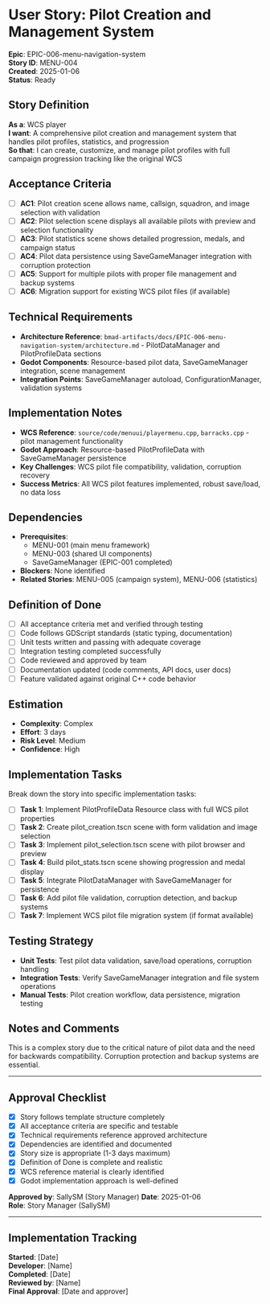 # User Story: Pilot Creation and Management System

**Epic**: EPIC-006-menu-navigation-system  
**Story ID**: MENU-004  
**Created**: 2025-01-06  
**Status**: Ready

## Story Definition
**As a**: WCS player  
**I want**: A comprehensive pilot creation and management system that handles pilot profiles, statistics, and progression  
**So that**: I can create, customize, and manage pilot profiles with full campaign progression tracking like the original WCS

## Acceptance Criteria
- [ ] **AC1**: Pilot creation scene allows name, callsign, squadron, and image selection with validation
- [ ] **AC2**: Pilot selection scene displays all available pilots with preview and selection functionality
- [ ] **AC3**: Pilot statistics scene shows detailed progression, medals, and campaign status
- [ ] **AC4**: Pilot data persistence using SaveGameManager integration with corruption protection
- [ ] **AC5**: Support for multiple pilots with proper file management and backup systems
- [ ] **AC6**: Migration support for existing WCS pilot files (if available)

## Technical Requirements
- **Architecture Reference**: `bmad-artifacts/docs/EPIC-006-menu-navigation-system/architecture.md` - PilotDataManager and PilotProfileData sections
- **Godot Components**: Resource-based pilot data, SaveGameManager integration, scene management
- **Integration Points**: SaveGameManager autoload, ConfigurationManager, validation systems

## Implementation Notes
- **WCS Reference**: `source/code/menuui/playermenu.cpp`, `barracks.cpp` - pilot management functionality
- **Godot Approach**: Resource-based PilotProfileData with SaveGameManager persistence
- **Key Challenges**: WCS pilot file compatibility, validation, corruption recovery
- **Success Metrics**: All WCS pilot features implemented, robust save/load, no data loss

## Dependencies
- **Prerequisites**: 
  - MENU-001 (main menu framework)
  - MENU-003 (shared UI components)
  - SaveGameManager (EPIC-001 completed)
- **Blockers**: None identified
- **Related Stories**: MENU-005 (campaign system), MENU-006 (statistics)

## Definition of Done
- [ ] All acceptance criteria met and verified through testing
- [ ] Code follows GDScript standards (static typing, documentation)
- [ ] Unit tests written and passing with adequate coverage
- [ ] Integration testing completed successfully
- [ ] Code reviewed and approved by team
- [ ] Documentation updated (code comments, API docs, user docs)
- [ ] Feature validated against original C++ code behavior

## Estimation
- **Complexity**: Complex
- **Effort**: 3 days
- **Risk Level**: Medium
- **Confidence**: High

## Implementation Tasks
Break down the story into specific implementation tasks:
- [ ] **Task 1**: Implement PilotProfileData Resource class with full WCS pilot properties
- [ ] **Task 2**: Create pilot_creation.tscn scene with form validation and image selection
- [ ] **Task 3**: Implement pilot_selection.tscn scene with pilot browser and preview
- [ ] **Task 4**: Build pilot_stats.tscn scene showing progression and medal display
- [ ] **Task 5**: Integrate PilotDataManager with SaveGameManager for persistence
- [ ] **Task 6**: Add pilot file validation, corruption detection, and backup systems
- [ ] **Task 7**: Implement WCS pilot file migration system (if format available)

## Testing Strategy
- **Unit Tests**: Test pilot data validation, save/load operations, corruption handling
- **Integration Tests**: Verify SaveGameManager integration and file system operations
- **Manual Tests**: Pilot creation workflow, data persistence, migration testing

## Notes and Comments
This is a complex story due to the critical nature of pilot data and the need for backwards compatibility. Corruption protection and backup systems are essential.

---

## Approval Checklist
- [x] Story follows template structure completely
- [x] All acceptance criteria are specific and testable
- [x] Technical requirements reference approved architecture
- [x] Dependencies are identified and documented
- [x] Story size is appropriate (1-3 days maximum)
- [x] Definition of Done is complete and realistic
- [x] WCS reference material is clearly identified
- [x] Godot implementation approach is well-defined

**Approved by**: SallySM (Story Manager) **Date**: 2025-01-06  
**Role**: Story Manager (SallySM)

---

## Implementation Tracking
**Started**: [Date]  
**Developer**: [Name]  
**Completed**: [Date]  
**Reviewed by**: [Name]  
**Final Approval**: [Date and approver]